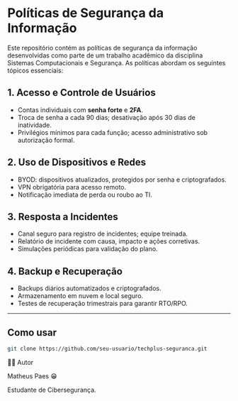 # Políticas de Segurança da Informação

Este repositório contém as políticas de segurança da informação desenvolvidas como parte de um trabalho acadêmico da disciplina Sistemas Computacionais e Segurança. As políticas abordam os seguintes tópicos essenciais:

## 1. Acesso e Controle de Usuários
- Contas individuais com **senha forte** e **2FA**.
- Troca de senha a cada 90 dias; desativação após 30 dias de inatividade.
- Privilégios mínimos para cada função; acesso administrativo sob autorização formal.

## 2. Uso de Dispositivos e Redes
- BYOD: dispositivos atualizados, protegidos por senha e criptografados.
- VPN obrigatória para acesso remoto.
- Notificação imediata de perda ou roubo ao TI.

## 3. Resposta a Incidentes
- Canal seguro para registro de incidentes; equipe treinada.
- Relatório de incidente com causa, impacto e ações corretivas.
- Simulações periódicas para validação do plano.

## 4. Backup e Recuperação
- Backups diários automatizados e criptografados.
- Armazenamento em nuvem e local seguro.
- Testes de recuperação trimestrais para garantir RTO/RPO.

---

## Como usar
```bash
git clone https://github.com/seu-usuario/techplus-seguranca.git
```
👨‍💻 Autor

Matheus Paes 😁

Estudante de Cibersegurança.
